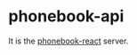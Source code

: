 # phonebook-api

It is the [phonebook-react](https://github.com/DanyloLipar/phonebook-react) server.

